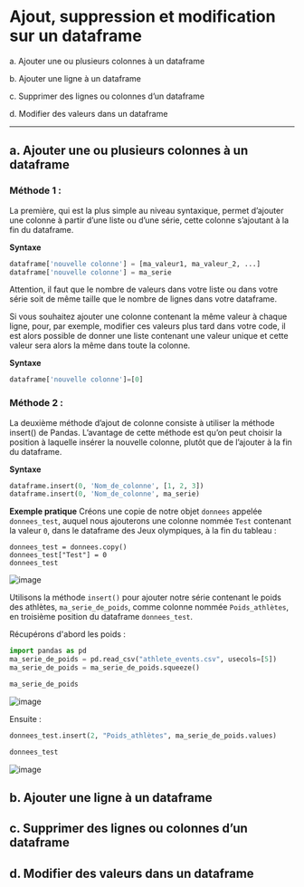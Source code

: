 # Ajout, suppression et modification sur un dataframe

a. Ajouter une ou plusieurs colonnes à un dataframe

b. Ajouter une ligne à un dataframe

c. Supprimer des lignes ou colonnes d’un dataframe

d. Modifier des valeurs dans un dataframe

---------------------------------------------------------------------------------------------------------------------------------------------------------------

## a. Ajouter une ou plusieurs colonnes à un dataframe

### Méthode 1 :
La première, qui est la plus simple au niveau syntaxique, permet d’ajouter une colonne à partir d’une liste ou d’une série, cette colonne s’ajoutant à la fin du dataframe.

__Syntaxe__
```python
dataframe['nouvelle colonne'] = [ma_valeur1, ma_valeur_2, ...] 
dataframe['nouvelle colonne'] = ma_serie
```

Attention, il faut que le nombre de valeurs dans votre liste ou dans votre série soit de même taille que le nombre de lignes dans votre dataframe.

Si vous souhaitez ajouter une colonne contenant la même valeur à chaque ligne, pour, par exemple, modifier ces valeurs plus tard dans votre code, il est alors possible de donner une liste contenant une valeur unique et cette valeur sera alors la même dans toute la colonne.

__Syntaxe__
```python
dataframe['nouvelle colonne']=[0] 
```

### Méthode 2 :
La deuxième méthode d’ajout de colonne consiste à utiliser la méthode insert() de Pandas. L’avantage de cette méthode est qu’on peut choisir la position à laquelle insérer la nouvelle colonne, plutôt que de l’ajouter à la fin du dataframe.

__Syntaxe__
```python
dataframe.insert(0, 'Nom_de_colonne', [1, 2, 3]) 
dataframe.insert(0, 'Nom_de_colonne', ma_serie)
```

__Exemple pratique__
Créons une copie de notre objet ```donnees``` appelée ```donnees_test```, auquel nous ajouterons une colonne nommée ```Test``` contenant la valeur ```0```, dans le dataframe des Jeux olympiques, à la fin du tableau :

```pyton
donnees_test = donnees.copy()
donnees_test["Test"] = 0
donnees_test
```
![image](https://github.com/user-attachments/assets/2bc4fbf5-7b49-44cf-aede-87fc188d1e47)

Utilisons la méthode ```insert()``` pour ajouter notre série contenant le poids des athlètes, ```ma_serie_de_poids```, comme colonne nommée ```Poids_athlètes```, en troisième position du dataframe ```donnees_test```.

Récupérons d'abord les poids :
```python
import pandas as pd
ma_serie_de_poids = pd.read_csv("athlete_events.csv", usecols=[5])
ma_serie_de_poids = ma_serie_de_poids.squeeze()

ma_serie_de_poids
```

![image](https://github.com/user-attachments/assets/336b036d-6bae-419b-8851-6b664e8ba90a)

Ensuite :
```python
donnees_test.insert(2, "Poids_athlètes", ma_serie_de_poids.values)

donnees_test
```

![image](https://github.com/user-attachments/assets/dcb09e88-5743-45bd-9c9d-eb53161e6a68)

## b. Ajouter une ligne à un dataframe


## c. Supprimer des lignes ou colonnes d’un dataframe

## d. Modifier des valeurs dans un dataframe
